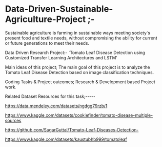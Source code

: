 # Data-Driven-Sustainable-Agriculture-Project ;-
Sustainable agriculture is farming in sustainable ways meeting society's present food and textile needs, without compromising the ability for current or future generations to meet their needs.

Data Driven Research Project:- 'Tomato Leaf Disease Detection using Customized Transfer Learning Architectures and LSTM'

Main ideas of this project; The main goal of this project is to analyze the Tomato Leaf Disease Detection based on image classification techniques.

Coding Tasks & Project outcomes; Research & Development based Project work.

Related Dataset Resources for this task;-----

https://data.mendeley.com/datasets/ngdgg79rzb/1

https://www.kaggle.com/datasets/cookiefinder/tomato-disease-multiple-sources

https://github.com/SagarGuttal/Tomato-Leaf-Diseases-Detection-


https://www.kaggle.com/datasets/kaustubhb999/tomatoleaf
